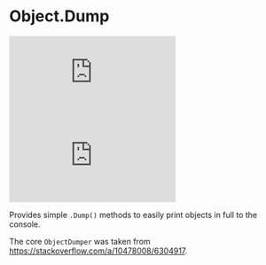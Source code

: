 # Object.Dump

[![nuget badge](https://badgen.net/nuget/v/object.dump)](https://www.nuget.org/packages/WinEventHook/0.2.0)
[![Unlicense](https://img.shields.io/github/license/OpenByteDev/Object.Dump)](./LICENSE)

Provides simple `.Dump()` methods to easily print objects in full to the console.

The core `ObjectDumper` was taken from https://stackoverflow.com/a/10478008/6304917.